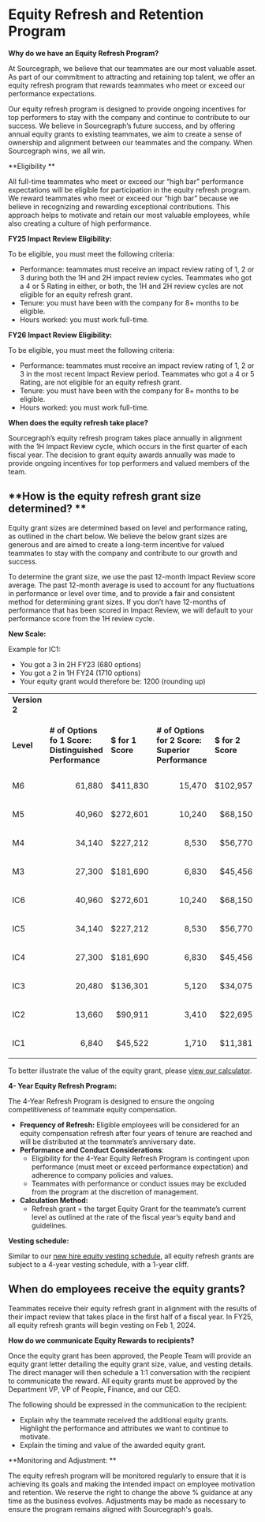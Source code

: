 # Equity Refresh and Retention Program 

**Why do we have an Equity Refresh Program?**

At Sourcegraph, we believe that our teammates are our most valuable asset. As part of our commitment to attracting and retaining top talent, we offer an equity refresh program that rewards teammates who meet or exceed our performance expectations.

Our equity refresh program is designed to provide ongoing incentives for top performers to stay with the company and continue to contribute to our success. We believe in Sourcegraph’s future success, and by offering annual equity grants to existing teammates, we aim to create a sense of ownership and alignment between our teammates and the company.  When Sourcegraph wins, we all win. 

**Eligibility **

All full-time teammates who meet or exceed our “high bar” performance expectations will be eligible for participation in the equity refresh program. We reward teammates who meet or exceed our “high bar” because we believe in recognizing and rewarding exceptional contributions. This approach helps to motivate and retain our most valuable employees, while also creating a culture of high performance. 

**FY25 Impact Review Eligibility:**

To be eligible, you must meet the following criteria: 



* Performance: teammates must receive an impact review rating of 1, 2 or 3 during both the 1H and 2H impact review cycles. Teammates who got a 4 or 5 Rating  in either, or both, the 1H and 2H review cycles are not eligible for an equity refresh grant.  
* Tenure:  you must have been with the company for 8+ months to be eligible.
* Hours worked: you must work full-time.

**FY26 Impact Review Eligibility:**

To be eligible, you must meet the following criteria: 



* Performance: teammates must receive an impact review rating of 1, 2 or 3 in the most recent Impact Review period. Teammates who got a 4 or 5 Rating, are not eligible for an equity refresh grant.  
* Tenure:  you must have been with the company for 8+ months to be eligible.
* Hours worked: you must work full-time.

**When does the equity refresh take place?**

Sourcegraph’s equity refresh program takes place annually in alignment with the 1H Impact Review cycle, which occurs in the first quarter of each fiscal year. The decision to grant equity awards annually was made to provide ongoing incentives for top performers and valued members of the team. 


## **How is the equity refresh grant size determined? **

Equity grant sizes are determined based on level and performance rating, as outlined in the chart below.  We believe the below grant sizes are generous and are aimed to create a long-term incentive for valued teammates to stay with the company and contribute to our growth and success.

To determine the grant size, we use the past 12-month Impact Review score average.  The past 12-month average is used to account for any fluctuations in performance or level over time, and to provide a fair and consistent method for determining grant sizes.  If you don’t have 12-months of performance that has been scored in Impact Review, we will default to your performance score from the 1H review cycle.  

**New Scale:**

Example for IC1: 



* You got a 3 in 2H FY23 (680 options)
* You got a 2 in 1H FY24 (1710 options)
* Your equity grant would therefore be: 1200 (rounding up)

<table>
  <tr>
   <td>
<strong>Version 2</strong>
   </td>
   <td>
   </td>
   <td>
   </td>
   <td>
   </td>
   <td>
   </td>
   <td>
   </td>
   <td>
   </td>
  </tr>
  <tr>
   <td>
   </td>
   <td>
   </td>
   <td>
   </td>
   <td>
   </td>
   <td>
   </td>
   <td>
   </td>
   <td>
   </td>
  </tr>
  <tr>
   <td><strong>Level</strong>
   </td>
   <td><strong># of Options fo 1 Score: Distinguished Performance</strong>
   </td>
   <td><strong>$ for 1 Score</strong>
   </td>
   <td><strong># of Options for 2 Score: Superior Performance</strong>
   </td>
   <td><strong>$ for 2 Score</strong>
   </td>
   <td><strong># of Options for 3 Score: Meeting Performance Expectations</strong>
   </td>
   <td><strong>$ for 3 Score</strong>
   </td>
  </tr>
  <tr>
   <td>M6
   </td>
   <td><p style="text-align: right">
61,880</p>

   </td>
   <td><p style="text-align: right">
$411,830</p>

   </td>
   <td><p style="text-align: right">
15,470</p>

   </td>
   <td><p style="text-align: right">
$102,957</p>

   </td>
   <td><p style="text-align: right">
4952</p>

   </td>
   <td><p style="text-align: right">
$32,957</p>

   </td>
  </tr>
  <tr>
   <td>M5
   </td>
   <td><p style="text-align: right">
40,960</p>

   </td>
   <td><p style="text-align: right">
$272,601</p>

   </td>
   <td><p style="text-align: right">
10,240</p>

   </td>
   <td><p style="text-align: right">
$68,150</p>

   </td>
   <td><p style="text-align: right">
3280</p>

   </td>
   <td><p style="text-align: right">
$21,829</p>

   </td>
  </tr>
  <tr>
   <td>M4
   </td>
   <td><p style="text-align: right">
34,140</p>

   </td>
   <td><p style="text-align: right">
$227,212</p>

   </td>
   <td><p style="text-align: right">
8,530</p>

   </td>
   <td><p style="text-align: right">
$56,770</p>

   </td>
   <td><p style="text-align: right">
2728</p>

   </td>
   <td><p style="text-align: right">
$18,156</p>

   </td>
  </tr>
  <tr>
   <td>M3
   </td>
   <td><p style="text-align: right">
27,300</p>

   </td>
   <td><p style="text-align: right">
$181,690</p>

   </td>
   <td><p style="text-align: right">
6,830</p>

   </td>
   <td><p style="text-align: right">
$45,456</p>

   </td>
   <td><p style="text-align: right">
2184</p>

   </td>
   <td><p style="text-align: right">
$14,535</p>

   </td>
  </tr>
  <tr>
   <td>IC6
   </td>
   <td><p style="text-align: right">
40,960</p>

   </td>
   <td><p style="text-align: right">
$272,601</p>

   </td>
   <td><p style="text-align: right">
10,240</p>

   </td>
   <td><p style="text-align: right">
$68,150</p>

   </td>
   <td><p style="text-align: right">
3280</p>

   </td>
   <td><p style="text-align: right">
$21,829</p>

   </td>
  </tr>
  <tr>
   <td>IC5
   </td>
   <td><p style="text-align: right">
34,140</p>

   </td>
   <td><p style="text-align: right">
$227,212</p>

   </td>
   <td><p style="text-align: right">
8,530</p>

   </td>
   <td><p style="text-align: right">
$56,770</p>

   </td>
   <td><p style="text-align: right">
2728</p>

   </td>
   <td><p style="text-align: right">
$18,156</p>

   </td>
  </tr>
  <tr>
   <td>IC4
   </td>
   <td><p style="text-align: right">
27,300</p>

   </td>
   <td><p style="text-align: right">
$181,690</p>

   </td>
   <td><p style="text-align: right">
6,830</p>

   </td>
   <td><p style="text-align: right">
$45,456</p>

   </td>
   <td><p style="text-align: right">
2184</p>

   </td>
   <td><p style="text-align: right">
$14,535</p>

   </td>
  </tr>
  <tr>
   <td>IC3
   </td>
   <td><p style="text-align: right">
20,480</p>

   </td>
   <td><p style="text-align: right">
$136,301</p>

   </td>
   <td><p style="text-align: right">
5,120</p>

   </td>
   <td><p style="text-align: right">
$34,075</p>

   </td>
   <td><p style="text-align: right">
1640</p>

   </td>
   <td><p style="text-align: right">
$10,915</p>

   </td>
  </tr>
  <tr>
   <td>IC2
   </td>
   <td><p style="text-align: right">
13,660</p>

   </td>
   <td><p style="text-align: right">
$90,911</p>

   </td>
   <td><p style="text-align: right">
3,410</p>

   </td>
   <td><p style="text-align: right">
$22,695</p>

   </td>
   <td><p style="text-align: right">
1096</p>

   </td>
   <td><p style="text-align: right">
$7,294</p>

   </td>
  </tr>
  <tr>
   <td>IC1
   </td>
   <td><p style="text-align: right">
6,840</p>

   </td>
   <td><p style="text-align: right">
$45,522</p>

   </td>
   <td><p style="text-align: right">
1,710</p>

   </td>
   <td><p style="text-align: right">
$11,381</p>

   </td>
   <td><p style="text-align: right">
544</p>

   </td>
   <td><p style="text-align: right">
$3,620</p>

   </td>
  </tr>
</table>


To better illustrate the value of the equity grant, please [view our calculator](https://docs.google.com/spreadsheets/d/1EOraJn-jEk3z2W4NL6J-Yrp9W5kFHQ7nsCHnckshUhc/edit#gid=624347390).

**4- Year Equity Refresh Program:**

The 4-Year Refresh Program is designed to ensure the ongoing competitiveness of teammate equity compensation. 



* **Frequency of Refresh:** Eligible employees will be considered for an equity compensation refresh after four years of tenure are reached and will be distributed at the teammate’s anniversary date. 
* **Performance and Conduct Considerations**:
    * Eligibility for the 4-Year Equity Refresh Program is contingent upon performance (must meet or exceed performance expectation) and adherence to company policies and values.
    * Teammates with performance or conduct issues may be excluded from the program at the discretion of management.
* **Calculation Method:**
    * Refresh grant =  the target Equity Grant for the teammate’s current level as outlined at the rate of the fiscal year’s equity band and guidelines. 

**Vesting schedule:**

Similar to our [new hire equity vesting schedule](https://handbook.sourcegraph.com/benefits-pay-perks/pay-expenses/compensation/equity-faq/#sourcegraph-options-and-equity-compensation-faq), all equity refresh grants are subject to a 4-year vesting schedule, with a 1-year cliff.


## **When do employees receive the equity  grants?**

Teammates receive their equity refresh grant in alignment with the results of their impact review that takes place in the first half of a fiscal year.  In FY25, all equity refresh grants will begin vesting on Feb 1, 2024.

**How do we communicate Equity Rewards to recipients?**

Once the equity grant has been approved, the People Team will provide an equity grant letter detailing the equity grant size, value, and vesting details. The direct manager will then schedule a 1:1 conversation with the recipient to communicate the reward. All equity grants must be approved by the Department VP, VP of People, Finance, and our CEO. 

The following should be expressed in the communication to the recipient:



* Explain why the teammate received the additional equity grants. Highlight the performance and attributes we want to continue to motivate. 
* Explain the timing and value of the awarded equity grant.

**Monitoring and Adjustment: **

The equity refresh program will be monitored regularly to ensure that it is achieving its goals and making the intended impact on employee motivation and retention. We reserve the right to change the above % guidance at any time as the business evolves. Adjustments may be made as necessary to ensure the program remains aligned with Sourcegraph's goals.
